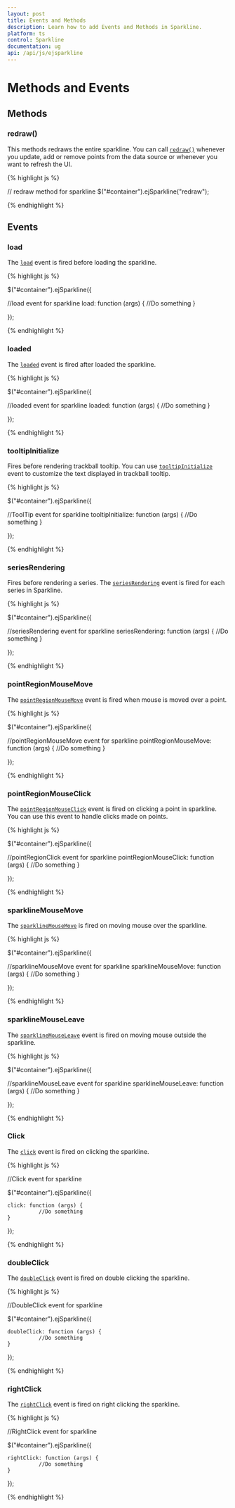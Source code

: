 ```yaml
---
layout: post
title: Events and Methods
description: Learn how to add Events and Methods in Sparkline.
platform: ts
control: Sparkline
documentation: ug
api: /api/js/ejsparkline
---
```


# Methods and Events

## Methods

### redraw()

This methods redraws the entire sparkline. You can call [`redraw()`](../api/ejsparkline#methods:redraw) whenever you update, add or remove points from the data source or whenever you want to refresh the UI.

{% highlight js %}

// redraw method for sparkline
$("#container").ejSparkline("redraw");

{% endhighlight %}

## Events

### load

The [`load`](../api/ejsparkline#events:load) event is fired before loading the sparkline.

{% highlight js %}

$("#container").ejSparkline({

 //load event for sparkline
    load: function (args) {
             //Do something
    }
    
});

{% endhighlight %}

### loaded

The [`loaded`](../api/ejsparkline#events:loaded) event is fired after loaded the sparkline.

{% highlight js %}

$("#container").ejSparkline({

//loaded event for sparkline
    loaded: function (args) {
             //Do something
    }
    
});

{% endhighlight %}

### tooltipInitialize

Fires before rendering trackball tooltip. You can use [`tooltipInitialize`](../api/ejsparkline#events:tooltipinitialize) event to customize the text displayed in trackball tooltip.

{% highlight js %}

$("#container").ejSparkline({

//ToolTip event for sparkline
    tooltipInitialize: function (args) {
              //Do something
    }
   
});

{% endhighlight %}

### seriesRendering

Fires before rendering a series. The [`seriesRendering`](../api/ejsparkline#events:seriesrendering) event is fired for each series in Sparkline.

{% highlight js %}

$("#container").ejSparkline({

//seriesRendering event for sparkline
    seriesRendering: function (args) {
              //Do something
    }
    
});

{% endhighlight %}

### pointRegionMouseMove

The [`pointRegionMouseMove`](../api/ejsparkline#events:pointregionmousemove) event is fired when mouse is moved over a point.

{% highlight js %}

$("#container").ejSparkline({

//pointRegionMouseMove event for sparkline
    pointRegionMouseMove: function (args) {
                  //Do something
    }
   
});

{% endhighlight %}

### pointRegionMouseClick

The [`pointRegionMouseClick`](../api/ejsparkline#events:pointregionmouseclick) event is fired on clicking a point in sparkline. You can use this event to handle clicks made on points.

{% highlight js %}

$("#container").ejSparkline({

//pointRegionClick event for sparkline
    pointRegionMouseClick: function (args) {
             //Do something
    }
    
});

{% endhighlight %}

### sparklineMouseMove

The [`sparklineMouseMove`](../api/ejsparkline#events:sparklinemousemove) is fired on moving mouse over the sparkline.

{% highlight js %}

$("#container").ejSparkline({

//sparklineMouseMove event for sparkline
    sparklineMouseMove: function (args) {
              //Do something
    }
   
});

{% endhighlight %}

### sparklineMouseLeave

The [`sparklineMouseLeave`](../api/ejsparkline#events:sparklinemouseleave) event is fired on moving mouse outside the sparkline.

{% highlight js %}

$("#container").ejSparkline({

//sparklineMouseLeave event for sparkline
    sparklineMouseLeave: function (args) {
              //Do something
    }
   
});

{% endhighlight %}

### Click

The [`click`](../api/ejsparkline#events:click) event is fired on clicking the sparkline.


{% highlight js %}
 
//Click event for sparkline

 $("#container").ejSparkline({


    click: function (args) {
              //Do something
    }
   
});

{% endhighlight %}


### doubleClick

The [`doubleClick`](../api/ejsparkline#events:doubleclick) event is fired on double clicking the sparkline.


{% highlight js %}
 
//DoubleClick event for sparkline

 $("#container").ejSparkline({


    doubleClick: function (args) {
              //Do something
    }
   
});

{% endhighlight %}



### rightClick

The [`rightClick`](../api/ejsparkline#events:rightclick) event is fired on right clicking the sparkline.


{% highlight js %}
 
//RightClick event for sparkline

 $("#container").ejSparkline({

    rightClick: function (args) {
              //Do something
    }
   
});

{% endhighlight %}